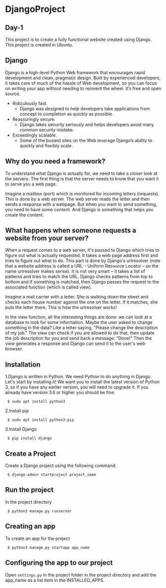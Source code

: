 # DjangoProject
## Day-1

This project is to create a fully functional website created using Django. This project is created in Ubuntu.

## Django
Django is a high-level Python Web framework that encourages rapid development and clean, pragmatic design. 
Built by experienced developers, it takes care of much of the hassle of Web development, so you can focus on writing your app without needing to reinvent the wheel. 
It’s free and open source.

* Ridiculously fast.
  * Django was designed to help developers take applications from concept to completion as quickly as possible.
* Reassuringly secure.
  * Django takes security seriously and helps developers avoid many common security mistake.
* Exceedingly scalable.
  * Some of the busiest sites on the Web leverage Django’s ability to quickly and flexibly scale.

## Why do you need a framework?
To understand what Django is actually for, we need to take a closer look at the servers. The first thing is that the server needs to know that you want it to serve you a web page.

Imagine a mailbox (port) which is monitored for incoming letters (requests). This is done by a web server. The web server reads the letter and then sends a response with a webpage. But when you want to send something, you need to have some content. And Django is something that helps you create the content.

## What happens when someone requests a website from your server?
When a request comes to a web server, it's passed to Django which tries to figure out what is actually requested. It takes a web page address first and tries to figure out what to do. This part is done by Django's urlresolver (note that a website address is called a URL – Uniform Resource Locator – so the name urlresolver makes sense). It is not very smart – it takes a list of patterns and tries to match the URL. Django checks patterns from top to bottom and if something is matched, then Django passes the request to the associated function (which is called view).

Imagine a mail carrier with a letter. She is walking down the street and checks each house number against the one on the letter. If it matches, she puts the letter there. This is how the urlresolver works!

In the view function, all the interesting things are done: we can look at a database to look for some information. Maybe the user asked to change something in the data? Like a letter saying, "Please change the description of my job." The view can check if you are allowed to do that, then update the job description for you and send back a message: "Done!" Then the view generates a response and Django can send it to the user's web browser.

## Installation
1.Django is written in Python. We need Python to do anything in Django. Let's start by installing it! We want you to install the latest version of Python 3, so if you have any earlier version, you will need to upgrade it. If you already have version 3.6 or higher you should be fine.
 ```
  $ sudo apt install python3
 ```
2.Install pip    
 ```
  $ sudo apt install python3-pip
 ```
3.Install Django
 ```
  $ pip install django
 ```
 
 ## Create a Project
Create a Django project using the following command:
 ```
  $ django-admin startproject project_name
 ```

## Run the project
In the project directory
 ```
  $ python3 manage.py runserver
 ```
 
## Creating an app
To create an app for the project
 ```
  $ python3 manage.py startapp app_name
 ```

## Configuring the app to our project
Open `settings.py` in the project folder in the project directory and add the app_name as a list item in the INSTALLED_APPS.
